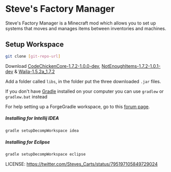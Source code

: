 Steve's Factory Manager
=======
Steve's Factory Manager is a Minecraft mod which allows you to set up systems that moves and manages items between inventories and machines.

Setup Workspace
---


```sh
git clone [git-repo-url]
```

Download [CodeChickenCore-1.7.2-1.0.0-dev][1], [NotEnoughItems-1.7.2-1.0.1-dev][1] & [Waila-1.5.2a_1.7.2][2]

Add a folder called `libs`, in the folder put the three downloaded `.jar` files.

If you don't have [Gradle][3] installed on your computer you can use `gradlew` or `gradlew.bat` instead

For help setting up a ForgeGradle workspace, go to this [forum page][4].

##### Installing for Intellij IDEA
```sh
gradle setupDecompWorkspace idea
```

##### Installing for Eclipse
```sh
gradle setupDecompWorkspace eclipse
```

LICENSE: 
https://twitter.com/Steves_Carts/status/795197105849729024


[1]:http://www.chickenbones.craftsaddle.org/Files/New_Versions/links.php
[2]:http://www.minecraftforum.net/topic/1846244-172-
[3]:http://www.gradle.org/
[4]:http://www.minecraftforge.net/forum/index.php/topic,14048.0.html
